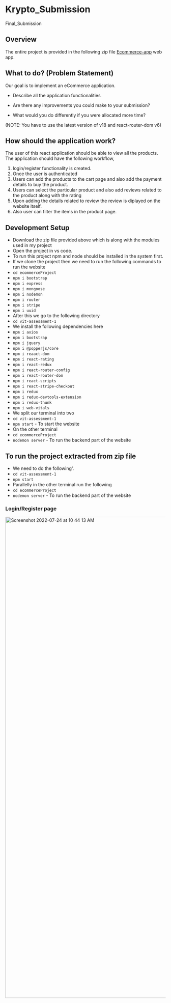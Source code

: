 # Krypto_Submission
Final_Submission 
## Overview

The entire project is provided in the following zip file [Ecommerce-app](https://1drv.ms/u/s!Ak1zweu8oWpxlxpfD-0BCoPY3NaR?e=arEWNj) web app.

## What to do? (Problem Statement)

Our goal is to implement an eCommerce application.

- Describe all the application functionalities

- Are there any improvements you could make to your submission?

- What would you do differently if you were allocated more time?

(NOTE: You have to use the latest version of v18 and react-router-dom v6)

## How should the application work?

The user of this react application should be able to view all the products. The application should have the following workflow,

1. login/register functionality is created.
2. Once the user is authenticated
3. Users can add the products to the cart page and also add the payment details to buy the product.
4. Users can select the particular product and also add reviews related to the product along with the rating
5. Upon adding the details related to review the review is diplayed on the website itself.
6. Also user can filter the items in the product page.

## Development Setup
- Download the zip file provided above which is along with the modules used in my project
- Open the project in vs code.
- To run this project npm and node should be installed in the system first.
-  If we clone the project then we need to run the following commands to run the website
- `cd ecommerceProject`
- `npm i bootstrap`
- `npm i express`
- `npm i mongoose`
- `npm i nodemon`
- `npm i router`
- `npm i stripe`
- `npm i uuid`
- After this we go to the following directory
- `cd vit-assessment-1`
- We install the following dependencies here
- `npm i axios`
- `npm i bootstrap`
- `npm i jquery`
- `npm i @popperjs/core`
- `npm i reaact-dom`
- `npm i react-rating`
- `npm i react-redux`
- `npm i react-router-config`
- `npm i react-router-dom`
- `npm i react-scripts`
- `npm i react-stripe-checkout`
- `npm i redux`
- `npm i redux-devtools-extension`
- `npm i redux-thunk`
- `npm i web-vitals`
-  We split our terminal into two
- `cd vit-assessment-1`
- `npm start` - To start the website
-  On the other terminal
- `cd ecommerceProject`
- `nodemon server` - To run the backend part of the website

## To run the project extracted from zip file
-  We need to do the following'.
- `cd vit-assessment-1`
- `npm start`
- Parallelly in the other terminal run the following
- `cd ecommerceProject`
- `nodemon server` - To run the backend part of the website

### Login/Register page
<img width="1512" alt="Screenshot 2022-07-24 at 10 44 13 AM" src="https://raw.githubusercontent.com/Suyash1507/Krypto_Submission/main/images/Login.jpeg?token=GHSAT0AAAAAABWKBEMQIXUYJQ6IKM6767HKYXFGBOA">
